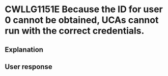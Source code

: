# CWLLG1151E Because the ID for user 0 cannot be obtained, UCAs cannot run with the correct credentials.

## Explanation

## User response
